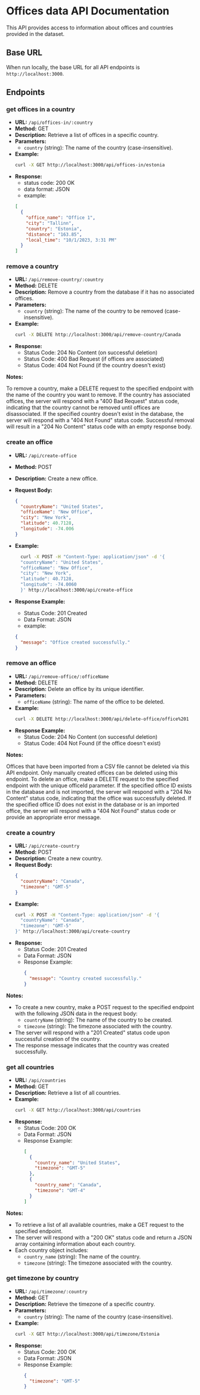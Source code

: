 # Offices data API Documentation

This API provides access to information about offices and countries provided in the dataset.

## Base URL

When run locally, the base URL for all API endpoints is `http://localhost:3000`.

## Endpoints

### get offices in a country

- **URL:** `/api/offices-in/:country`
- **Method:** GET
- **Description:** Retrieve a list of offices in a specific country.
- **Parameters:**
  - `country` (string): The name of the country (case-insensitive).
- **Example:**
  ```bash
  curl -X GET http://localhost:3000/api/offices-in/estonia
  ```
- **Response:**
  - status code: 200 OK
  - data format: JSON
  - example:
  ```json
  [
    {
      "office_name": "Office 1",
      "city": "Tallinn",
      "country": "Estonia",
      "distance": "163.85",
      "local_time": "10/1/2023, 3:31 PM"
    }
  ]
  ```

### remove a country

- **URL:** `/api/remove-country/:country`
- **Method:** DELETE
- **Description:** Remove a country from the database if it has no associated offices.
- **Parameters:**
  - `country` (string): The name of the country to be removed (case-insensitive).
- **Example:**
  ```bash
  curl -X DELETE http://localhost:3000/api/remove-country/Canada
  ```
- **Response:**
  - Status Code: 204 No Content (on successful deletion)
  - Status Code: 400 Bad Request (if offices are associated)
  - Status Code: 404 Not Found (if the country doesn't exist)

**Notes:**

To remove a country, make a DELETE request to the specified endpoint with the name of the country you want to remove.
If the country has associated offices, the server will respond with a "400 Bad Request" status code, indicating that the country cannot be removed until offices are disassociated.
If the specified country doesn't exist in the database, the server will respond with a "404 Not Found" status code.
Successful removal will result in a "204 No Content" status code with an empty response body.

### create an office

- **URL:** `/api/create-office`
- **Method:** POST
- **Description:** Create a new office.
- **Request Body:**
  ```json
  {
    "countryName": "United States",
    "officeName": "New Office",
    "city": "New York",
    "latitude": 40.7128,
    "longitude": -74.006
  }
  ```
- **Example:**

  ```bash
    curl -X POST -H "Content-Type: application/json" -d '{
    "countryName": "United States",
    "officeName": "New Office",
    "city": "New York",
    "latitude": 40.7128,
    "longitude": -74.0060
    }' http://localhost:3000/api/create-office

  ```

- **Response Example:**
  - Status Code: 201 Created
  - Data Format: JSON
  - example:
  ```json
  {
    "message": "Office created successfully."
  }
  ```

### remove an office

- **URL:** `/api/remove-office/:officeName`
- **Method:** DELETE
- **Description:** Delete an office by its unique identifier.
- **Parameters:**
  - `officeName` (string): The name of the office to be deleted.
- **Example:**
  ```bash
  curl -X DELETE http://localhost:3000/api/delete-office/office%201
  ```
- **Response Example:**
  - Status Code: 204 No Content (on successful deletion)
  - Status Code: 404 Not Found (if the office doesn't exist)

**Notes:**

Offices that have been imported from a CSV file cannot be deleted via this API endpoint. Only manually created offices can be deleted using this endpoint.
To delete an office, make a DELETE request to the specified endpoint with the unique officeId parameter.
If the specified office ID exists in the database and is not imported, the server will respond with a "204 No Content" status code, indicating that the office was successfully deleted.
If the specified office ID does not exist in the database or is an imported office, the server will respond with a "404 Not Found" status code or provide an appropriate error message.

### create a country

- **URL:** `/api/create-country`
- **Method:** POST
- **Description:** Create a new country.
- **Request Body:**
  ```json
  {
    "countryName": "Canada",
    "timezone": "GMT-5"
  }
  ```
- **Example:**
  ```bash
  curl -X POST -H "Content-Type: application/json" -d '{
    "countryName": "Canada",
    "timezone": "GMT-5"
  }' http://localhost:3000/api/create-country
  ```
- **Response:**
  - Status Code: 201 Created
  - Data Format: JSON
  - Response Example:
    ```json
    {
      "message": "Country created successfully."
    }
    ```

**Notes:**

- To create a new country, make a POST request to the specified endpoint with the following JSON data in the request body:
  - `countryName` (string): The name of the country to be created.
  - `timezone` (string): The timezone associated with the country.
- The server will respond with a "201 Created" status code upon successful creation of the country.
- The response message indicates that the country was created successfully.

### get all countries

- **URL:** `/api/countries`
- **Method:** GET
- **Description:** Retrieve a list of all countries.
- **Example:**
  ```bash
  curl -X GET http://localhost:3000/api/countries
  ```
- **Response:**
  - Status Code: 200 OK
  - Data Format: JSON
  - Response Example:
    ```json
    [
      {
        "country_name": "United States",
        "timezone": "GMT-5"
      },
      {
        "country_name": "Canada",
        "timezone": "GMT-4"
      }
    ]
    ```

**Notes:**

- To retrieve a list of all available countries, make a GET request to the specified endpoint.
- The server will respond with a "200 OK" status code and return a JSON array containing information about each country.
- Each country object includes:
  - `country_name` (string): The name of the country.
  - `timezone` (string): The timezone associated with the country.

### get timezone by country

- **URL:** `/api/timezone/:country`
- **Method:** GET
- **Description:** Retrieve the timezone of a specific country.
- **Parameters:**
  - `country` (string): The name of the country (case-insensitive).
- **Example:**
  ```bash
  curl -X GET http://localhost:3000/api/timezone/Estonia
  ```
- **Response:**
  - Status Code: 200 OK
  - Data Format: JSON
  - Response Example:
    ```json
    {
      "timezone": "GMT-5"
    }
    ```
